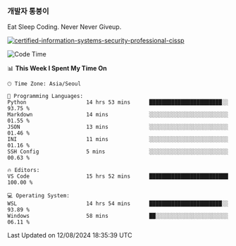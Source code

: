 ### 개발자 통붕이
Eat Sleep Coding.
Never Never Giveup.

[![certified-information-systems-security-professional-cissp](https://user-images.githubusercontent.com/44606727/157613689-acd84ec6-5f8f-4e79-89d9-a8d51f033634.png)](https://www.credly.com/badges/f394a010-85a0-450b-9136-8043af01d71c/public_url)

<!--START_SECTION:waka-->
![Code Time](http://img.shields.io/badge/Code%20Time-3%2C312%20hrs%2025%20mins-blue)

📊 **This Week I Spent My Time On** 

```text
🕑︎ Time Zone: Asia/Seoul

💬 Programming Languages: 
Python                   14 hrs 53 mins      ███████████████████████░░   93.75 % 
Markdown                 14 mins             ░░░░░░░░░░░░░░░░░░░░░░░░░   01.55 % 
JSON                     13 mins             ░░░░░░░░░░░░░░░░░░░░░░░░░   01.46 % 
INI                      11 mins             ░░░░░░░░░░░░░░░░░░░░░░░░░   01.16 % 
SSH Config               5 mins              ░░░░░░░░░░░░░░░░░░░░░░░░░   00.63 % 

🔥 Editors: 
VS Code                  15 hrs 52 mins      █████████████████████████   100.00 % 

💻 Operating System: 
WSL                      14 hrs 54 mins      ███████████████████████░░   93.89 % 
Windows                  58 mins             ██░░░░░░░░░░░░░░░░░░░░░░░   06.11 % 
```


 Last Updated on 12/08/2024 18:35:39 UTC
<!--END_SECTION:waka-->
